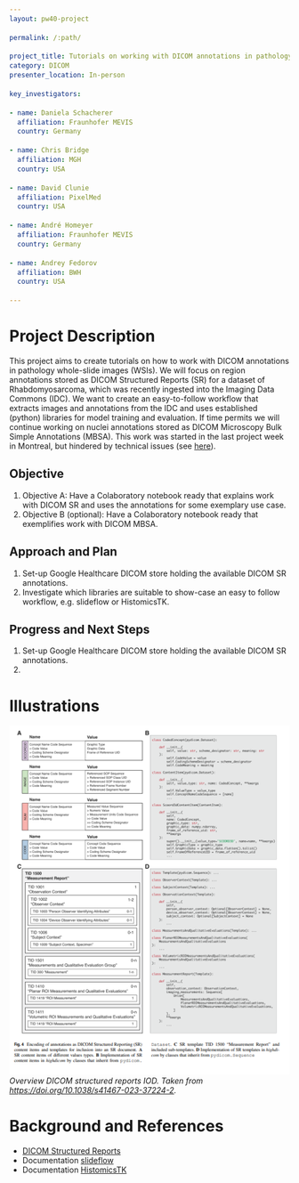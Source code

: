 ```yaml
---
layout: pw40-project

permalink: /:path/

project_title: Tutorials on working with DICOM annotations in pathology WSI
category: DICOM
presenter_location: In-person

key_investigators:

- name: Daniela Schacherer
  affiliation: Fraunhofer MEVIS
  country: Germany

- name: Chris Bridge
  affiliation: MGH
  country: USA

- name: David Clunie
  affiliation: PixelMed
  country: USA

- name: André Homeyer
  affiliation: Fraunhofer MEVIS
  country: Germany

- name: Andrey Fedorov
  affiliation: BWH
  country: USA

---
```


# Project Description

<!-- Add a short paragraph describing the project. -->

This project aims to create tutorials on how to work with DICOM annotations in pathology whole-slide images (WSIs). We will focus on region annotations stored as DICOM Structured Reports (SR) for a dataset of Rhabdomyosarcoma, which was recently ingested into the Imaging Data Commons (IDC). We want to create an easy-to-follow workflow that extracts images and annotations from the IDC and uses established (python) libraries for model training and evaluation.
If time permits we will continue working on nuclei annotations stored as DICOM Microscopy Bulk Simple Annotations (MBSA). This work was started in the last project week in Montreal, but hindered by technical issues (see [here](https://projectweek.na-mic.org/PW39_2023_Montreal/Projects/TutorialsOnWorkingWithDicomAnnotationsInPathologyWholeSlideImages/)).

## Objective

<!-- Describe here WHAT you would like to achieve (what you will have as end result). -->

1.  Objective A: Have a Colaboratory notebook ready that explains work with DICOM SR and uses the annotations for some exemplary use case.
2.  Objective B (optional): Have a Colaboratory notebook ready that exemplifies work with DICOM MBSA.

## Approach and Plan

<!-- Describe here HOW you would like to achieve the objectives stated above. -->

1.  Set-up Google Healthcare DICOM store holding the available DICOM SR annotations.
2.  Investigate which libraries are suitable to show-case an easy to follow workflow, e.g. slideflow or HistomicsTK.

## Progress and Next Steps

1.  Set-up Google Healthcare DICOM store holding the available DICOM SR annotations.
2.  

# Illustrations

![Overview DICOM structured reports IOD](./overview_dicom_sr.png) \
*Overview DICOM structured reports IOD. Taken from https://doi.org/10.1038/s41467-023-37224-2.*

# Background and References

- [DICOM Structured Reports](https://dicom.nema.org/dicom/2013/output/chtml/part20/sect_A.3.html)
- Documentation [slideflow](https://slideflow.dev/)
- Documentation [HistomicsTK](https://digitalslidearchive.github.io/HistomicsTK/api-docs.html)
